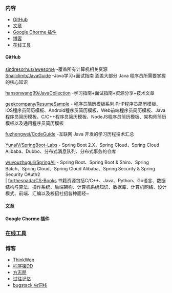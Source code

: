 

### 内容

- [GitHub](https://github.com/GenuineXiaofuzi/JavaSharing#github)
- [文章]()  
- [Google Chorme 插件](https://github.com/GenuineXiaofuzi/JavaSharing#github)
- [博客](https://github.com/GenuineXiaofuzi/JavaSharing/blob/master/README.md#%E5%8D%9A%E5%AE%A2)
- [在线工具](https://github.com/GenuineXiaofuzi/JavaSharing/blob/master/README.md#%E5%9C%A8%E7%BA%BF%E5%B7%A5%E5%85%B7)


#### GitHub

[sindresorhus/awesome](https://github.com/sindresorhus/awesome) -覆盖所有计算机相关资源                               
[Snailclimb/JavaGuide](https://github.com/Snailclimb/JavaGuide)  -Java学习+面试指南 涵盖大部分 Java 程序员所需要掌握的核心知识

[hansonwang99/JavaCollection](https://github.com/hansonwang99/JavaCollection) -学习指南+面试指南+资源分享+技术文章 

[geekcompany/ResumeSample](https://github.com/geekcompany/ResumeSample) - 程序员简历模板系列.PHP程序员简历模板、iOS程序员简历模板、Android程序员简历模板、Web前端程序员简历模板、Java程序员简历模板、C/C++程序员简历模板、NodeJS程序员简历模板、架构师简历模板以及通用程序员简历模板

[fuzhengwei/CodeGuide](https://github.com/fuzhengwei/CodeGuide) -互联网 Java 开发的学习历程技术汇总 

[YunaiV/SpringBoot-Labs](https://github.com/YunaiV/SpringBoot-Labs)  - Spring Boot 2.X、Spring Cloud、Spring Cloud Alibaba、Dubbo、分布式消息队列、分布式事务的仓库 

[wuyouzhuguli/SpringAll](https://github.com/wuyouzhuguli/SpringAll) - Spring Boot、Spring Boot & Shiro、Spring Batch、Spring Cloud、Spring Cloud Alibaba、Spring Security & Spring Security OAuth2     
|
[forthespada/CS-Books](https://github.com/forthespada/CS-Books) 书籍资源包括C/C++、Java、Python、Go语言、数据结构与算法、操作系统、后端架构、计算机系统知识、数据库、计算机网络、设计模式、前端、汇编以及校招社招各种面经~  

#### 文章

#### Google Chorme 插件 

###  [在线工具](https://github.com/GenuineXiaofuzi/JavaSharing/blob/master/%E5%9C%A8%E7%BA%BF%E5%B7%A5%E5%85%B7/%E5%9C%A8%E7%BA%BF%E5%B7%A5%E5%85%B7.md)

### 博客

-  [ThinkWon](https://thinkwon.blog.csdn.net/?type=blog)    
-  [程序猿DD](https://blog.didispace.com/)    
-  [方志朋](https://www.fangzhipeng.com/)
-  [过往记忆](https://www.iteblog.com/archives/1542.html)
-  [bugstack 虫洞栈](https://bugstack.cn/)







